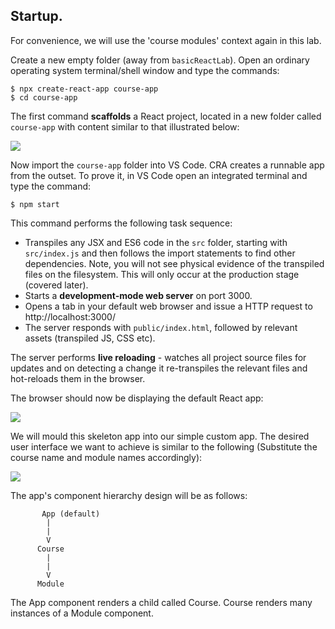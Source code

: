 ## Startup.

For convenience, we will use the 'course modules' context again in this lab. 

Create a new empty folder (away from `basicReactLab`). Open an ordinary operating system terminal/shell window and type the commands:
~~~
$ npx create-react-app course-app
$ cd course-app
~~~
The first command **scaffolds** a React project, located in a new folder called `course-app` with content similar to that illustrated below:

![][scaffold]

Now import the `course-app` folder into VS Code. CRA creates a runnable app from the outset. To prove it, in VS Code open an integrated terminal and type the command:
~~~
$ npm start
~~~
This command performs the following task sequence:

- Transpiles any JSX and ES6 code in the `src` folder, starting with `src/index.js` and then follows the import statements to find other dependencies. Note, you will not see physical evidence of the transpiled files on the filesystem. This will only occur at the production stage (covered later).
- Starts a **development-mode web server** on port 3000.
- Opens a tab in your default web browser and issue a HTTP request to http://localhost:3000/
- The server responds with `public/index.html`, followed by relevant assets (transpiled JS, CSS etc).

The server performs **live reloading** - watches all project source files for updates and on detecting a change it re-transpiles the relevant files and hot-reloads them in the browser.

The browser should now be displaying the default React app:

![][default]

We will mould this skeleton app into our simple custom app. The desired user interface we want to achieve is similar to the following (Substitute the course name and module names accordingly):

![][obj]

The app's component hierarchy design will be as follows:
~~~
       App (default)
        |
        |
        V
      Course
        |
        |  
        V
      Module
~~~
The App component renders a child called Course. Course renders many instances of a Module component. 


[scaffold]: ./img/scaffold.png
[obj]: ./img/obj.png
[default]: ./img/default.png
